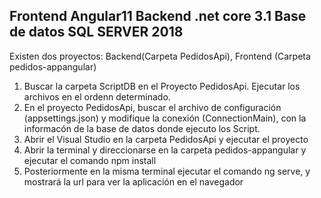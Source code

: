 Frontend Angular11
Backend .net core 3.1
Base de datos SQL SERVER 2018
----------------------------------------------------------------------------------------
Existen dos proyectos: Backend(Carpeta PedidosApi), Frontend (Carpeta pedidos-appangular)
1. Buscar la carpeta ScriptDB en el Proyecto PedidosApi. Ejecutar los archivos en el ordenn determinado.
2. En el proyecto PedidosApi, buscar el archivo de configuración (appsettings.json) y modifique la conexión (ConnectionMain), con la informacón de la base de datos donde ejecuto los Script.
3. Abrir el Visual Studio en la carpeta PedidosApi y ejecutar el proyecto
4. Abrir la terminal y direccionarse en la carpeta pedidos-appangular y ejecutar el comando npm install
5. Posteriormente en la misma terminal ejecutar el comando ng serve, y mostrará la url para ver la aplicación en el navegador

